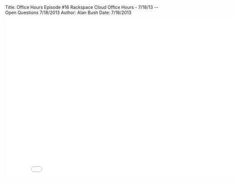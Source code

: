 Title: Office Hours Episode #16 Rackspace Cloud Office Hours - 7/18/13 -- Open Questions 7/18/2013
Author: Alan Bush
Date: 7/18/2013

<div class="video-container"><iframe width="854" height="510" src="//www.youtube.com/embed/jGOof2zccfE" frameborder="0" allowfullscreen></iframe></div>
